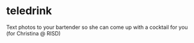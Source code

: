 teledrink
=========

Text photos to your bartender so she can come up with a cocktail for you (for Christina @ RISD)
